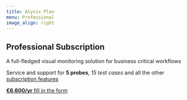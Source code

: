 ```yaml
---
title: Alyvix Plan
menu: Professional
image_align: right
---
```


## **Professional** Subscription

A full-fledged visual monitoring solution for business critical workflows

Service and support for **5 probes**, *15 test cases* and all the other [subscription features](#plans)

[**€6.600/yr** fill in the form](..\_subscription_professional\contact_form?classes=btn,btn-primary,btn-lg)
